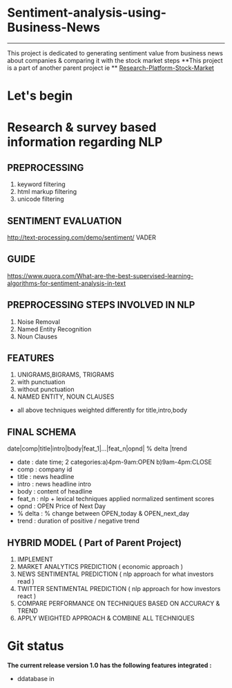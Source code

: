 
# Sentiment-analysis-using-Business-News


----------
This project is dedicated to generating sentiment value from business news about companies & comparing it with the stock market steps
**This project is a part of another parent project ie **
[Research-Platform-Stock-Market](https://github.com/ZNClub-PA-ML-AI)

# Let's begin


# Research & survey based information regarding NLP
## PREPROCESSING
1. keyword filtering
2. html markup filtering
3. unicode filtering

## SENTIMENT EVALUATION
http://text-processing.com/demo/sentiment/
VADER

## GUIDE
https://www.quora.com/What-are-the-best-supervised-learning-algorithms-for-sentiment-analysis-in-text
## PREPROCESSING STEPS INVOLVED IN NLP
1. Noise Removal
2. Named Entity Recognition
3. Noun Clauses

## FEATURES
1. UNIGRAMS,BIGRAMS, TRIGRAMS
  1. with punctuation
  2. without punctuation
2. NAMED ENTITY, NOUN CLAUSES
- all above techniques weighted differently for title,intro,body


## FINAL SCHEMA
date|comp|title|intro|body|feat_1|...|feat_n|opnd| % delta |trend
- date : date time; 2 categories:a)4pm-9am:OPEN b)9am-4pm:CLOSE
- comp : company id
- title : news headline
- intro : news headline intro
- body : content of headline
- feat_n : nlp + lexical techniques applied normalized sentiment scores
- opnd : OPEN Price of Next Day
- % delta : % change between OPEN_today & OPEN_next_day
- trend : duration of positive / negative trend

## HYBRID MODEL ( Part of Parent Project) 
1. IMPLEMENT
  1. MARKET ANALYTICS PREDICTION ( economic approach )
  2. NEWS SENTIMENTAL PREDICTION ( nlp approach for what investors read )
  3. TWITTER SENTIMENTAL PREDICTION ( nlp approach for how investors react )
2. COMPARE PERFORMANCE ON TECHNIQUES BASED ON ACCURACY & TREND
3. APPLY WEIGHTED APPROACH & COMBINE ALL TECHNIQUES

# Git status 


 **The current release version 1.0 has the following features integrated :**

- ddatabase in
